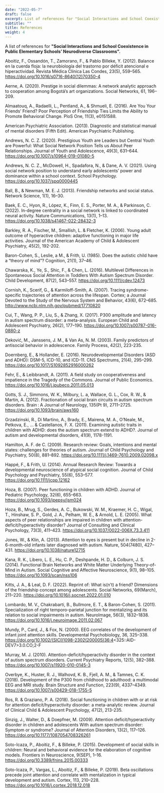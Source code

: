 ```yaml
---
date: "2022-05-7"
draft: false
excerpt: List of references for "Social Interactions and School Coexistence in Public Elementary Schools’ Neurodiverse Classrooms".
subtitle: ""
title: References
weight: 4
---
```


A list of references for **"Social Interactions and School Coexistence in Public Elementary Schools’ Neurodiverse Classrooms".**


Aboitiz, F., Ossandón, T., Zamorano, F., & Pablo Billeke, Y. (2012). Balance en la cuerda floja: la neurobiología del trastorno por déficit atencional e hiperactividad. Revista Médica Clínica Las Condes, 23(5), 559–565. https://doi.org/10.1016/s0716-8640(12)70350-4

Aerne, A. (2020). Prestige in social dilemmas: A network analytic approach to cooperation among Bogotá’s art organizations. Social Networks, 61, 196–209.

Almaatouq, A., Radaelli, L., Pentland, A., & Shmueli, E. (2016). Are You Your Friends’ Friend? Poor Perception of Friendship Ties Limits the Ability to Promote Behavioral Change. PloS One, 11(3), e0151588.

American Psychiatric Association. (2013). Diagnostic and statistical manual of mental disorders (Fifth Edit). American Psychiatric Publishing.

Andrews, N. C. Z. (2020). Prestigious Youth are Leaders but Central Youth are Powerful: What Social Network Position Tells us About Peer Relationships. Journal of Youth and Adolescence, 49(3), 631–644. https://doi.org/10.1007/s10964-019-01080-5


Andrews, N. C. Z., McDowell, H., Spadafora, N., & Dane, A. V. (2021). Using social network position to understand early adolescents’ power and dominance within a school context. School Psychology. https://doi.org/10.1037/spq0000445

Ball, B., & Newman, M. E. J. (2013). Friendship networks and social status. Network Science, 1(1), 16–30.

Baek, E. C., Hyon, R., López, K., Finn, E. S., Porter, M. A., & Parkinson, C. (2022). In-degree centrality in a social network is linked to coordinated neural activity. Nature Communications, 13(1), 1–13. https://doi.org/10.1038/s41467-022-28432-3

Barkley, R. A., Fischer, M., Smallish, L. & Fletcher, K. (2006). Young adult outcome of hyperactive children: adaptive functioning in major life activities. Journal of the American Academy of Child & Adolescent Psychiatry, 45(2), 192-202.

Baron-Cohen, S., Leslie,  a M., & Frith, U. (1985). Does the autistic child have a “theory of mind”? Cognition, 21(1), 37–46.

Chawarska, K., Ye, S., Shic, F., & Chen, L. (2016). Multilevel Differences in Spontaneous Social Attention in Toddlers With Autism Spectrum Disorder. Child Development, 87(2), 543–557. https://doi.org/10.1111/cdev.12473

Cornish, K., Scerif, G., & Karmiloff-Smith, A. (2007). Tracing syndrome-specific trajectories of attention across the lifespan. Cortex; a Journal Devoted to the Study of the Nervous System and Behavior, 43(6), 672–685. http://www.ncbi.nlm.nih.gov/pubmed/17710820

Cui, T., Wang, P. P., Liu, S., & Zhang, X. (2017). P300 amplitude and latency in autism spectrum disorder: a meta-analysis. European Child and Adolescent Psychiatry, 26(2), 177–190. https://doi.org/10.1007/s00787-016-0880-z

Deković, M., Janssens, J. M., & Van As, N. M. (2003). Family predictors of antisocial behavior in adolescence. Family Process, 42(2), 223-235.

Doernberg, E., & Hollander, E. (2016). Neurodevelopmental Disorders (ASD and ADHD): DSM-5, ICD-10, and ICD-11. CNS Spectrums, 21(4), 295–299. https://doi.org/10.1017/S1092852916000262


Fehr, E., & Leibbrandt, A. (2011). A field study on cooperativeness and impatience in the Tragedy of the Commons. Journal of Public Economics. https://doi.org/10.1016/j.jpubeco.2011.05.013

Gotts, S. J., Simmons, W. K., Milbury, L. a, Wallace, G. L., Cox, R. W., & Martin, A. (2012). Fractionation of social brain circuits in autism spectrum disorders. Brain : A Journal of Neurology, 135(Pt 9), 2711–2725. https://doi.org/10.1093/brain/aws160

Grzadzinski, R., Di Martino, A., Brady, E., Mairena, M. A., O’Neale, M., Petkova, E., ... & Castellanos, F. X. (2011). Examining autistic traits in children with ADHD: does the autism spectrum extend to ADHD?. Journal of autism and developmental disorders, 41(9), 1178-1191.

Hamilton, A. F. de C. (2009). Research review: Goals, intentions and mental states: challenges for theories of autism. Journal of Child Psychology and Psychiatry, 50(8), 881–892. https://doi.org/10.1111/j.1469-7610.2009.02098.x

Happé, F., & Frith, U. (2014). Annual Research Review: Towards a developmental neuroscience of atypical social cognition. Journal of Child Psychology and Psychiatry, 55(6), 553–577. https://doi.org/10.1111/jcpp.12162

Hoza, B. (2007). Peer functioning in children with ADHD. Journal of Pediatric Psychology, 32(6), 655–663. https://doi.org/10.1093/jpepsy/jsm024

Hoza, B., Mrug, S., Gerdes, A. C., Bukowski, W. M., Kraemer, H. C., Wigal, T., Hinshaw, S. P., Gold, J. A., Pelham, W. E., & Arnold, L. E. (2005). What aspects of peer relationships are impaired in children with attention-deficit/hyperactivity disorder? Journal of Consulting and Clinical Psychology, 73(3), 411–423. https://doi.org/10.1037/0022-006X.73.3.411

Jones, W., & Klin, A. (2013). Attention to eyes is present but in decline in 2-6-month-old infants later diagnosed with autism. Nature, 504(7480), 427–431. https://doi.org/10.1038/nature12715

Kana, R. K., Libero, L. E., Hu, C. P., Deshpande, H. D., & Colburn, J. S. (2014). Functional Brain Networks and White Matter Underlying Theory-of-Mind in Autism. Social Cognitive and Affective Neuroscience, 9(1), 98–105. https://doi.org/10.1093/scan/nss106

Kitts, J. A., & Leal, D. F. (2022). Reprint of: What is(n’t) a friend? Dimensions of the friendship concept among adolescents. Social Networks, 69(March), 211–220. https://doi.org/10.1016/j.socnet.2022.01.010

Lombardo, M. V., Chakrabarti, B., Bullmore, E. T., & Baron-Cohen, S. (2011). Specialization of right temporo-parietal junction for mentalizing and its relation to social impairments in autism. NeuroImage, 56(3), 1832–1838. https://doi.org/10.1016/j.neuroimage.2011.02.067

Mundy, P., Card, J., & Fox, N. (2000). EEG correlates of the development of infant joint attention skills. Developmental Psychobiology, 36, 325–338. https://doi.org/10.1002/(SICI)1098-2302(200005)36:4<325::AID-DEV7>3.0.CO;2-F

Murray, M. J. (2010). Attention-deficit/hyperactivity disorder in the context of autism spectrum disorders. Current Psychiatry Reports, 12(5), 382–388. https://doi.org/10.1007/s11920-010-0145-3

Overbye, K., Huster, R. J., Walhovd, K. B., Fjell, A. M., & Tamnes, C. K. (2018). Development of the P300 from childhood to adulthood: a multimodal EEG and MRI study. Brain Structure and Function, 223(9), 4337–4349. https://doi.org/10.1007/s00429-018-1755-5

Ros, R. & Graziano, P. A. (2018). Social functioning in children with or at risk for attention deficit/hyperactivity disorder: a meta-analytic review. Journal of Clinical Child & Adolescent Psychology, 47(2), 213-235.

Sinzig, J., Walter, D., & Doepfner, M. (2009). Attention deficit/hyperactivity disorder in children and adolescents With autism spectrum disorder: Symptom or syndrome? Journal of Attention Disorders, 13(2), 117–126. https://doi.org/10.1177/1087054708326261

Soto-Icaza, P., Aboitiz, F., & Billeke, P. (2015). Development of social skills in children: Neural and behavioral evidence for the elaboration of cognitive models. Frontiers in Neuroscience, 9(SEP), 1–16. https://doi.org/10.3389/fnins.2015.00333

Soto-Icaza, P., Vargas, L., Aboitiz, F., & Billeke, P. (2019). Beta oscillations precede joint attention and correlate with mentalization in typical development and autism. Cortex, 113, 210–228. https://doi.org/10.1016/j.cortex.2018.12.018

